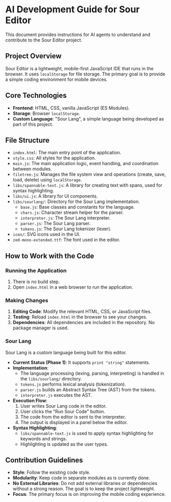 # AI Development Guide for Sour Editor

This document provides instructions for AI agents to understand and contribute to the Sour Editor project.

## Project Overview

Sour Editor is a lightweight, mobile-first JavaScript IDE that runs in the browser. It uses `localStorage` for file storage. The primary goal is to provide a simple coding environment for mobile devices.

## Core Technologies

*   **Frontend**: HTML, CSS, vanilla JavaScript (ES Modules).
*   **Storage**: Browser `localStorage`.
*   **Custom Language**: "Sour Lang", a simple language being developed as part of this project.

## File Structure

*   `index.html`: The main entry point of the application.
*   `style.css`: All styles for the application.
*   `main.js`: The main application logic, event handling, and coordination between modules.
*   `filetree.js`: Manages the file system view and operations (create, save, load, delete) using `localStorage`.
*   `libs/spannable-text.js`: A library for creating text with spans, used for syntax highlighting.
*   `libs/ui.js`: A library for UI components.
*   `libs/sourlang/`: Directory for the Sour Lang implementation.
    *   `base.js`: Base classes and constants for the language.
    *   `chars.js`: Character stream helper for the parser.
    *   `interpreter.js`: The Sour Lang interpreter.
    *   `parser.js`: The Sour Lang parser.
    *   `tokens.js`: The Sour Lang tokenizer (lexer).
*   `icon/`: SVG icons used in the UI.
*   `zed-mono-extended.ttf`: The font used in the editor.

## How to Work with the Code

### Running the Application

1.  There is no build step.
2.  Open `index.html` in a web browser to run the application.

### Making Changes

1.  **Editing Code**: Modify the relevant HTML, CSS, or JavaScript files.
2.  **Testing**: Reload `index.html` in the browser to see your changes.
3.  **Dependencies**: All dependencies are included in the repository. No package manager is used.

### Sour Lang

Sour Lang is a custom language being built for this editor.

*   **Current Status (Phase 1)**: It supports `print "string"` statements.
*   **Implementation**:
    *   The language processing (lexing, parsing, interpreting) is handled in the `libs/sourlang/` directory.
    *   `tokens.js` performs lexical analysis (tokenization).
    *   `parser.js` builds an Abstract Syntax Tree (AST) from the tokens.
    *   `interpreter.js` executes the AST.
*   **Execution Flow**:
    1.  User writes Sour Lang code in the editor.
    2.  User clicks the "Run Sour Code" button.
    3.  The code from the editor is sent to the interpreter.
    4.  The output is displayed in a panel below the editor.
*   **Syntax Highlighting**:
    *   `libs/spannable-text.js` is used to apply syntax highlighting for keywords and strings.
    *   Highlighting is updated as the user types.

## Contribution Guidelines

*   **Style**: Follow the existing code style.
*   **Modularity**: Keep code in separate modules as is currently done.
*   **No External Libraries**: Do not add external libraries or dependencies without a strong reason. The goal is to keep the project lightweight.
*   **Focus**: The primary focus is on improving the mobile coding experience.
